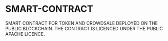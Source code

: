 # SMART-CONTRACT
SMART CONTRACT FOR TOKEN AND CROWDSALE DEPLOYED ON THE PUBLIC BLOCKCHAIN.
THE CONTRACT IS LICENCED UNDER THE PUBLIC APACHE LICENCE.
